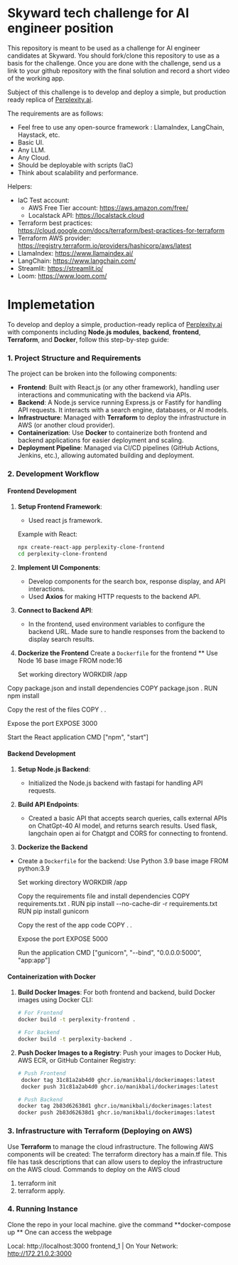 # Skyward tech challenge for AI engineer position

This repository is meant to be used as a challenge for AI engineer candidates at Skyward.
You should fork/clone this repository to use as a basis for the challenge. Once you are done with the challenge, send us a link to your github repository with the final solution and record a short video of the working app.

Subject of this challenge is to develop and deploy a simple, but production ready replica of [Perplexity.ai](https://www.perplexity.ai/).

The requirements are as follows:
* Feel free to use any open-source framework : LlamaIndex, LangChain, Haystack, etc.
* Basic UI.
* Any LLM.
* Any Cloud.
* Should be deployable with scripts (IaC)
* Think about scalability and performance.<br>



Helpers:

- IaC Test account:
  - AWS Free Tier account: <https://aws.amazon.com/free/>
  - Localstack API: <https://localstack.cloud>
- Terraform best practices: <https://cloud.google.com/docs/terraform/best-practices-for-terraform>
- Terraform AWS provider: <https://registry.terraform.io/providers/hashicorp/aws/latest>
- LlamaIndex: <https://www.llamaindex.ai/>
- LangChain: <https://www.langchain.com/>
- Streamlit: <https://streamlit.io/>
- Loom: <https://www.loom.com/>


# Implemetation
To develop and deploy a simple, production-ready replica of [Perplexity.ai](https://www.perplexity.ai/) with components including **Node.js modules**, **backend**, **frontend**, **Terraform**, and **Docker**, follow this step-by-step guide:

### 1. **Project Structure and Requirements**

The project can be broken into the following components:

- **Frontend**: Built with React.js (or any other framework), handling user interactions and communicating with the backend via APIs.
- **Backend**: A Node.js service running Express.js or Fastify for handling API requests. It interacts with a search engine, databases, or AI models.
- **Infrastructure**: Managed with **Terraform** to deploy the infrastructure in AWS (or another cloud provider).
- **Containerization**: Use **Docker** to containerize both frontend and backend applications for easier deployment and scaling.
- **Deployment Pipeline**: Managed via CI/CD pipelines (GitHub Actions, Jenkins, etc.), allowing automated building and deployment.

### 2. **Development Workflow**

#### **Frontend Development**

1. **Setup Frontend Framework**:
   - Used react js framework.
   
   Example with React:
   ```bash
   npx create-react-app perplexity-clone-frontend
   cd perplexity-clone-frontend
   ```

2. **Implement UI Components**:
   - Develop components for the search box, response display, and API interactions.
   - Used **Axios**  for making HTTP requests to the backend API.

3. **Connect to Backend API**:
   - In the frontend, used environment variables to configure the backend URL. Made sure to handle responses from the backend to display search results.

4. **Dockerize the Frontend**
   Create a `Dockerfile` for the frontend
   ** Use Node 16 base image
   FROM node:16

   Set working directory
   WORKDIR /app

  Copy package.json and install dependencies
  COPY package.json .
  RUN npm install

  Copy the rest of the files
  COPY . .

  Expose the port
  EXPOSE 3000

  Start the React application
  CMD ["npm", "start"]

#### **Backend Development**  

1. **Setup Node.js Backend**:
   - Initialized the Node.js backend with fastapi for handling API requests.


2. **Build API Endpoints**:
   - Created a basic API that accepts search queries, calls external APIs on ChatGpt-40 AI model, and returns search results. Used flask, langchain open ai for Chatgpt and CORS for connecting to frontend.

3. **Dockerize the Backend**
  - Create a `Dockerfile` for the backend:
    Use Python 3.9 base image
    FROM python:3.9

    Set working directory
    WORKDIR /app

    Copy the requirements file and install dependencies
    COPY requirements.txt .
    RUN pip install --no-cache-dir -r requirements.txt
    RUN pip install gunicorn

    Copy the rest of the app code
    COPY . .

    Expose the port
    EXPOSE 5000

    Run the application
    CMD ["gunicorn", "--bind", "0.0.0.0:5000", "app:app"]
  

#### **Containerization with Docker**

1. **Build Docker Images**:
   For both frontend and backend, build Docker images using Docker CLI:
   ```bash
   # For Frontend
   docker build -t perplexity-frontend .

   # For Backend
   docker build -t perplexity-backend .
   ```

2. **Push Docker Images to a Registry**:
   Push your images to Docker Hub, AWS ECR, or GitHub Container Registry:
   ```bash
   # Push Frontend
    docker tag 31c81a2ab4d0 ghcr.io/manikbali/dockerimages:latest
    docker push 31c81a2ab4d0 ghcr.io/manikbali/dockerimages:latest

   # Push Backend
   docker tag 2b83d62638d1 ghcr.io/manikbali/dockerimages:latest
   docker push 2b83d62638d1 ghcr.io/manikbali/dockerimages:latest

   ```

### 3. **Infrastructure with Terraform (Deploying on AWS)**

Use **Terraform** to manage the cloud infrastructure. The following AWS components will be created:
  The terraform directory has a main.tf file. This file has task descriptions that can allow users to deploy the infrastructure on the AWS cloud.
  Commands to deploy on the AWS cloud 
  1. terraform init
  2. terraform apply.
  

### 4. **Running Instance**

Clone the repo in your local machine.
give the command **docker-compose up **
One can access the webpage 

Local:            http://localhost:3000
frontend_1  |   On Your Network:  http://172.21.0.2:3000
